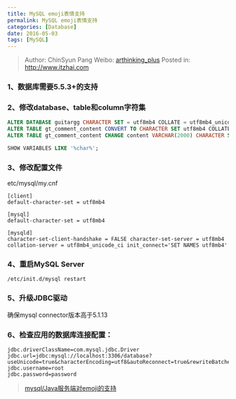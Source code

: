 ```yaml
---
title: MySQL emoji表情支持
permalink: MySQL emoji表情支持
categories: [Database]
date: 2016-05-03
tags: [MySQL]
---
```


> Author: ChinSyun Pang
> Weibo: [arthinking_plus](http://weibo.com/arthinkingplus)
> Posted in: http://www.itzhai.com

### 1、数据库需要5.5.3+的支持

### 2、修改database、table和column字符集
```sql
ALTER DATABASE guitargg CHARACTER SET = utf8mb4 COLLATE = utf8mb4_unicode_ci; 
ALTER TABLE gt_comment_content CONVERT TO CHARACTER SET utf8mb4 COLLATE utf8mb4_unicode_ci;
ALTER TABLE gt_comment_content CHANGE content VARCHAR(2000) CHARACTER SET utf8mb4 COLLATE utf8mb4_unicode_ci;

SHOW VARIABLES LIKE '%char%';
```
### 3、修改配置文件
etc/mysql/my.cnf
```
[client]
default-character-set = utf8mb4

[mysql]
default-character-set = utf8mb4

[mysqld]
character-set-client-handshake = FALSE character-set-server = utf8mb4
collation-server = utf8mb4_unicode_ci init_connect='SET NAMES utf8mb4'
```
### 4、重启MySQL Server
```
/etc/init.d/mysql restart
```
### 5、升级JDBC驱动
确保mysql connector版本高于5.1.13
### 6、检查应用的数据库连接配置：
```
jdbc.driverClassName=com.mysql.jdbc.Driver
jdbc.url=jdbc:mysql://localhost:3306/database?useUnicode=true&characterEncoding=utf8&autoReconnect=true&rewriteBatchedStatements=TRUE jdbc.username=root
jdbc.password=password
```

> [mysql/Java服务端对emoji的支持](http://segmentfault.com/blog/ilikewhite/1190000000616820 "mysql/Java服务端对emoji的支持")

